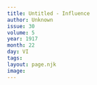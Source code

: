 ```yaml
---
title: Untitled - Influence
author: Unknown
issue: 30
volume: 5
year: 1917
month: 22
day: VI
tags:
layout: page.njk
image:
---
```





